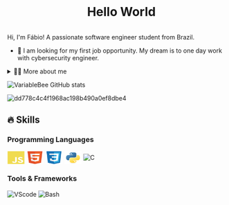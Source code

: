 <!--título-->
<div id="user-content-toc">
  <ul align="center">
    <summary><h1 style="display: inline-block">Hello World</h1></summary>
</div>

<!-- Presentation -->
<p>
  Hi, I'm Fábio! A passionate software engineer student from Brazil.

  - 🔭 I am looking for my first job opportunity. My dream is to one day work with cybersecurity engineer.
</p>

<!-- Dropdown -->
<details>
  <summary>👨‍💻 More about me</summary>
https://avatars.githubusercontent.com/u/91705761?v=4
  - I am 19 years old, currently living in Brazil. I have experience with JavaScript, NodeJs and Java.

  - I enjoy reading, whether it's a good book, manga, as well as watching movies and playing games! I believe that our personal interests contribute to a more refined perception of things and problem-solving.
</details>

<!-- GithubStats -->
![VariableBee GitHub stats](https://github-readme-stats.vercel.app/api?username=FabioVieira05&show_icons=true&theme=gotham)

<!-- GIF -->
![dd778c4c4f1968ac198b490a0ef8dbe4](https://github.com/user-attachments/assets/0c60f861-e205-4f38-b2e8-5d85a72481b3)


## 🔥 Skills
<!-- Skills: Programming Languages -->
  <div style="flex-basis: 48%;">
    <h3>Programming Languages</h3>
    <img align="center" alt="Js" height="30" width="40" src="https://raw.githubusercontent.com/devicons/devicon/master/icons/javascript/javascript-plain.svg">
    <img align="center" alt="HTML" height="30" width="40" src="https://raw.githubusercontent.com/devicons/devicon/master/icons/html5/html5-original.svg">
    <img align="center" alt="CSS" height="30" width="40" src="https://raw.githubusercontent.com/devicons/devicon/master/icons/css3/css3-original.svg">
    <img align="center" alt="Python" height="30" width="40" src="https://raw.githubusercontent.com/devicons/devicon/master/icons/python/python-original.svg">
    <img align="center" alt="C" height="30" width="40" src="https://cdn.jsdelivr.net/gh/devicons/devicon/icons/c/c-original.svg">
  </div>
  
  <!-- Skills: Tools & Frameworks -->
  <div style="flex-basis: 48%;">
    <h3>Tools & Frameworks</h3>
    <img align="center" alt="VScode" height="30" width="40" src="https://cdn.jsdelivr.net/gh/devicons/devicon/icons/vscode/vscode-original.svg">
    <img align="center" alt="Bash" height="30" width="40" src="https://cdn.jsdelivr.net/gh/devicons/devicon/icons/bash/bash-original.svg">
  </div>
  
